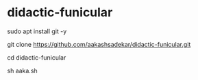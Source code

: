 # didactic-funicular
sudo apt install git -y

git clone https://github.com/aakashsadekar/didactic-funicular.git

cd didactic-funicular

sh aaka.sh
